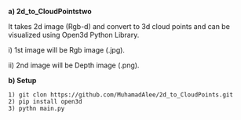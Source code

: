 **a) 2d_to_CloudPointstwo**

  It takes 2d image (Rgb-d) and convert to 3d cloud points and can be visualized using Open3d Python Library.
  
   i) 1st image will be Rgb image (.jpg).
  
   ii) 2nd image will be Depth image (.png).

**b) Setup**

    1) git clon https://github.com/MuhamadAlee/2d_to_CloudPoints.git
    2) pip install open3d
    3) pythn main.py
